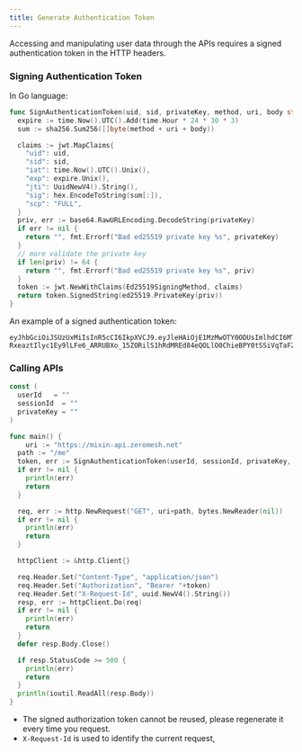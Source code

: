 ```yaml
---
title: Generate Authentication Token
---
```


Accessing and manipulating user data through the APIs requires a signed authentication token in the HTTP headers.

### Signing Authentication Token

In Go language:

```go
func SignAuthenticationToken(uid, sid, privateKey, method, uri, body string) (string, error) {
  expire := time.Now().UTC().Add(time.Hour * 24 * 30 * 3)
  sum := sha256.Sum256([]byte(method + uri + body))

  claims := jwt.MapClaims{
    "uid": uid,
    "sid": sid,
    "iat": time.Now().UTC().Unix(),
    "exp": expire.Unix(),
    "jti": UuidNewV4().String(),
    "sig": hex.EncodeToString(sum[:]),
    "scp": "FULL",
  }
  priv, err := base64.RawURLEncoding.DecodeString(privateKey)
  if err != nil {
    return "", fmt.Errorf("Bad ed25519 private key %s", privateKey)
  }
  // more validate the private key
  if len(priv) != 64 {
    return "", fmt.Errorf("Bad ed25519 private key %s", priv)
  }
  token := jwt.NewWithClaims(Ed25519SigningMethod, claims)
  return token.SignedString(ed25519.PrivateKey(priv))
}
```

An example of a signed authentication token:

```
eyJhbGciOiJSUzUxMiIsInR5cCI6IkpXVCJ9.eyJleHAiOjE1MzMwOTY0ODUsImlhdCI6MTUyNTMyMDQ4NSwianRpIjoiMjU5NGFkNTctOWRhZC00MjRmLTg1OTUtYjE0NzI3ZTI0ZTYxIiwic2lkIjoiYzA5Y2YzMTMtN2RlZC00MjVkLWFkM2YtYTFjZTRjZmQ1ZTVlIiwic2lnIjoiODVkZDIzOGE5ODM0NzE3ZGMxM2QzODQ0ZjYzYTFmZWUxM2Q4MmQyZTZjMmVlNDRlYWM3Yzc5MGY1ZGIyNWY4OCIsInVpZCI6Ijg5ZTBiZGVlLWMzNTUtNDdmMi05NDVhLWJlNDhiZTg3NTYwNiJ9.PYg6Cx5grs0flJe862R3VLEWKyTZPcXOGYF9RouztgR_mi3kleIzJt4vCwUZI9F7QrHBFMtTc3_wG_ymnnjsmnm0pBdoON4I-RxeaztIlyc1Ey9lLFe6_ARRUBXo_15ZORilS1hRdMREd84eQOLlO0ChieBPY0tSSiVqTaFZt3Q
```

### Calling APIs

```go
const (
  userId   = ""
  sessionId  = ""
  privateKey = ""
)

func main() {
    uri := "https://mixin-api.zeromesh.net"
  path := "/me"
  token, err := SignAuthenticationToken(userId, sessionId, privateKey, "POST", path, "")
  if err != nil {
    println(err)
    return
  }

  req, err := http.NewRequest("GET", uri+path, bytes.NewReader(nil))
  if err != nil {
    println(err)
    return
  }

  httpClient := &http.Client{}

  req.Header.Set("Content-Type", "application/json")
  req.Header.Set("Authorization", "Bearer "+token)
  req.Header.Set("X-Request-Id", uuid.NewV4().String())
  resp, err := httpClient.Do(req)
  if err != nil {
    println(err)
    return
  }
  defer resp.Body.Close()

  if resp.StatusCode >= 500 {
    println(err)
    return
  }
  println(ioutil.ReadAll(resp.Body))
}

```

- The signed authorization token cannot be reused, please regenerate it every time you request.
- `X-Request-Id` is used to identify the current request,
